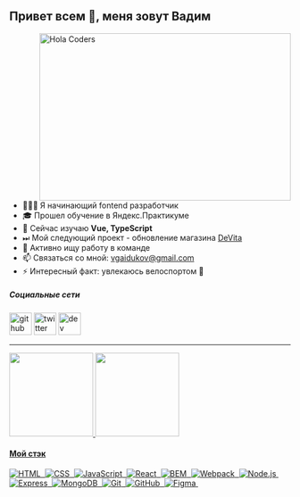 ## Привет всем 👋, меня зовут Вадим

<img align="right" src="https://github.com/vivekweb2013/vivekweb2013/blob/main/developer.gif" alt="Hola Coders" width="450" height="300"/> 

- 👨🏻‍💻 Я начинающий fontend разработчик
- 🎓 Прошел обучение в Яндекс.Практикуме
- 🌱 Сейчас изучаю **Vue, TypeScript**
- ⏭ Мой следующий проект - обновление магазина [DeVita](https://devita.msk.ru/)
- 🔎 Активно ищу работу в команде
- 📫 Связаться со мной: vgaidukov@gmail.com
- ⚡ Интересный факт: увлекаюсь велоспортом 🚵

##### Социальные сети
[<img src='https://cdn.jsdelivr.net/npm/simple-icons@3.0.1/icons/github.svg' alt='github' height='40'>](https://github.com/vgaidukov)
[<img src='https://cdn.jsdelivr.net/npm/simple-icons@3.0.1/icons/habr.svg' alt='twitter' height='40'>](https://career.habr.com/vadim_gdkv)
[<img src='https://cdn.jsdelivr.net/npm/simple-icons@3.0.1/icons/instagram.svg' alt='dev' height='40'>](https://www.instagram.com/vadim_gdkv)   

---
<div>
  <a href="https://github.com/vivekweb2013">
  <img height="150em" src="https://github-readme-stats.vercel.app/api?username=vgaidukov&show_icons=true&include_all_commits=true&count_private=true"/>
  <img height="150em" src="https://github-readme-stats.vercel.app/api/top-langs/?username=vgaidukov&layout=compact&langs_count=6"/>
</div>
  
  #### Мой стэк
  ![HTML](https://img.shields.io/badge/-HTML-05122A?style=flat&logo=HTML5)&nbsp;
![CSS](https://img.shields.io/badge/-CSS-05122A?style=flat&logo=CSS3&logoColor=1572B6)&nbsp;
![JavaScript](https://img.shields.io/badge/-JavaScript-05122A?style=flat&logo=javascript)&nbsp;
![React](https://img.shields.io/badge/-React-05122A?style=flat&logo=react)&nbsp;
![BEM](https://img.shields.io/badge/-BEM-05122A?style=flat&logo=BEM)&nbsp;
![Webpack](https://img.shields.io/badge/-Webpack-05122A?style=flat&logo=Webpack)&nbsp;
![Node.js](https://img.shields.io/badge/-Node.js-05122A?style=flat&logo=Node.js&logoColor=339933)&nbsp;
![Express](https://img.shields.io/badge/-Express-05122A?style=flat&logo=Express)&nbsp;
![MongoDB](https://img.shields.io/badge/-MongoDB-05122A?style=flat&logo=MongoDB&logoColor=47A248)&nbsp;
![Git](https://img.shields.io/badge/-Git-05122A?style=flat&logo=git)&nbsp;
![GitHub](https://img.shields.io/badge/-GitHub-05122A?style=flat&logo=github)&nbsp;
![Figma](https://img.shields.io/badge/-Figma-05122A?style=flat&logo=Figma)&nbsp;

